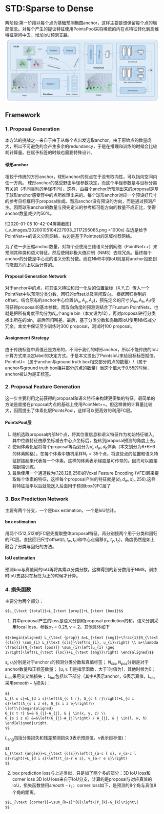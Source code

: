 # STD:Sparse to Dense
两阶段:第一阶段以每个点为基础预测椭圆anchor，这样主要是想保留每个点的局部信息。对每个产生的提议特征使用PointsPool来将稀疏的内在点特征转化到高维特征空间中去。增加IoU预测支路。
![1631073](_v_images/20200103102412150_686480019.png)
## Framework
### 1. Proposal Generation
本方法的挑战之一来自于由于从每个点出发选取anchor，由于原始点的数量庞大，所以不可避免的会产生多余的redundancy，于是在推理和训练的时候会比较耗计算量。在赋予标签的时候也需要特殊设计。
#### 球形anchor
相较于传统的方形anchor，球形anchor的优点在于没有取向性，可以指向空间内任一方向。
球形anchor的感受野由半径参数决定，而这个半径参数是与目标分类有关的（不同类别的半径不同）。这样，由每个anchor所预测出来的proposal是基于球形anchor感受野中的点所推理出来的。每个球形anchor对应一个预设好尺寸的参考目标框用于proposal生成。而且anchor没有预设的方向，而是通过预测产生。因而球形anchor的数量与预先定义的参考框可能方向的数量不成正比，使得anchor数量减少约50%。

![2020-01-05 10-42-04屏幕截图](_v_images/20200105104227903_2117295085.png =1000x)
左边是给予PointNet++的语义分割网络，右边是基于Pointnet的区域推荐网络。

为了进一步压缩anchor数量，对每个点使用三维语义分割网络（PointNet++）来预测其种类和语义特征。然后使用非极大值抑制（NMS）去除冗余。最终每个anchor的分数是中心点的语义分割分数。而在NMS中的IoU则是将anchor投影到鸟瞰图方向上以后计算的。
#### Proposal Generation Network
对于anchor中的点，将其语义特征和归一化后的位置坐标（X,Y,Z）传入一个PointNet中以预测分类分数，回归的offset以及空间取向。
根据回归得到的offset，结合原有的anchor中心位置$(A_x, A_y, A_z)$，预先定义的尺寸$(A_w, A_h, A_l)$便可获得proposal的基本参数。而取向角度的预测则结合了Frustum PointNets，也就是把所有角度平均分为$N_{\alpha}$个angle bin（本文设为12），再对proposal进行分类找出所在的bin，最后回归残差。最后，基于分类分数和鸟瞰图IoU使用NMS减少冗余。本文中保证至少训练时300 proposal，测试时100 proposal。

#### Assignment Strategy
由于传统标签中真值还是方形的，不同于我们的球形anchor，所以不能传统的IoU计算方式来决定label的决定方式。于是本文提出了PointsIoU来给目标标签赋值。
PointIoU=（属于anchor与ground truth box相交部分的点的数量）/（属于anchor与ground truth box相并部分的点的数量）当这个值大于0.55的时候，anchor被认为是正标签。
### 2. Proposal Feature Generation
这一步主要利用之前获得的proposal和语义特征来构建更密集的特征。最简单的方法是直接在proposal内点的基础上使用PointNet++。但这样做的计算量比较大，因而提出了体素化层PointsPool，这样可以更高效的利用FC层。
#### PointsPool层
1. 随机选取proposal内部N个点，将其位置信息和语义特征作为初始特征输入，其中位置特征由原坐标减去中心点坐标后，旋转到proposal预测的角度上去。
2. 使用体素化层将每个proposal等距划分为$d_l, d_w, d_h$体素（本文划分为6\*6\*6的体素网格）。在每个体素中随机采样$N_r=35$个点，将这些点的位置和语义特征拼接起来代表每一个体素。这样的体素表示梯度是可传导的，因而可以直接端到端训练。
3. 最后使用一个通道数为(128,128,256)的Voxel Feature Encoding (VFE)层来提取每个体素的特征，这样每个proposal产生的特征就是$(d_l, d_w, d_h, 256)$.这样将特征拉平以后就能送入后面用于预测box的FC层了
### 3. Box Prediction Network
主要有两个分支，一个是box estimation，一个是IoU估计。
#### box estimation
用两个(512,512)的FC层先提取整体proposal特征，再分别接两个用于分类和回归的FC层。直接回归尺寸offset$(t_l, t_w, t_h)$和中心点偏移$(t_x, t_y, t_z)$，角度仍然是如上融合了分类与回归的方法。
#### IoU estimation
预测box与真值间的IoU再将其乘以分类分数，这样得到的新分数用于NMS。训练时IoU支路只在标签为正的时候才计算。
### 4. 损失函数
主要分为两个部分：
```mathjax
$$L_{\text {total}}=L_{\text {prop}}+L_{\text {box}}$$
```
1. 其中proposal产生的loss是语义分割和proposal prediction的和。语义分割采用focal loss，参数$\alpha_t=0.25,\gamma=2$。其他具体如下
```mathjax
$$\begin{aligned} L_{\text {prop}} &=L_{\text {seg}}+\frac{1}{N_{\text {cls}}} \sum_{i} L_{\text {cls}}\left(s_{i}, u_{i}\right) \\ &+\lambda \frac{1}{N_{\text {pos}}} \sum_{i}\left[u_{i} \geq 1\right]\left(L_{\text {loc}}+L_{\text {ang}}\right) \end{aligned}$$
```
$s_{i}, u_{i}$分别是对于anchor $i$的预测分类分数和真值标签；
$N_{cls}, N_{pos}$分别是对于anchor数量和正标签数量；
$\left[u_{i} \geq 1\right]$是指示函数，大于1时值为1，其他时候为0；
$L_{\text {cls}}$采用交叉熵损失；
$L_{\text {loc}}$包括以下部分（其中A表示anchor，G表示真值，$L_{\text {dis}}$采用$smooth-l_1$损失）：
```mathjax
$$
L_{l o c}=L_{d i s}\left(A_{c t r}, G_{c t r}\right)+L_{d i s}\left(A_{s i z e}, G_{s i z e}\right)\\
\left\{\begin{aligned}
G_{c t r} &=& G_{j}-A_{j}, & j \in(x, y, z) \\
G_{s i z e} &=&\left(G_{j}-A_{j}\right) / A_{j}, & j \in(l, w, h)
\end{aligned}\right.
$$
```
$L_{\text {ang}}$包括分类损失和残差预测损失(t表示预测值，v表示目标值)：
```mathjax
$$
L_{\text {angle}}=L_{\text {cls}}\left(t_{a-c l s}, v_{a-c l s}\right)+L_{d i s}\left(t_{a-r e s}, v_{a-r e s}\right)
$$
```
2. box prediction loss与上述类似，只是加了两个多的部分：3D IoU loss和corner loss
3D IoU loss来自于IoU分支，计算的是proposal与对应真值的IoU，损失函数使用$smooth-l_1$；
corner loss如下，是预测的8个角与真值8个角的距离。
```mathjax
$$L_{\text {corner}}=\sum_{k=1}^{8}\left\|P_{k}-G_{k}\right\|
$$
```
